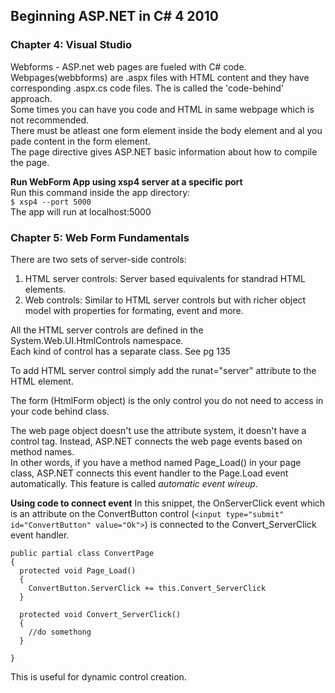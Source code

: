 ## Beginning ASP.NET in C# 4 2010

### Chapter 4: Visual Studio  
Webforms - ASP.net web pages are fueled with C# code.
Webpages(webbforms) are .aspx files with HTML content and they have corresponding .aspx.cs code files. The is called the 'code-behind' approach.  
Some times you can have you code and HTML in same webpage which is not recommended.   
There must be atleast one form element inside the body element and al you pade content in the form element.  
The page directive gives ASP.NET basic information about how to compile the page.   

**Run WebForm App using xsp4 server at a specific port**  
Run this command inside the app directory:  
`$ xsp4 --port 5000`  
The app will run at localhost:5000  

### Chapter 5: Web Form Fundamentals
There are two sets of server-side controls:  
1. HTML server controls: Server based equivalents for standrad HTML elements.     
2. Web controls: Similar to HTML server controls but with richer object model with properties for formating, event and more.  

All the HTML server controls are defined in the System.Web.UI.HtmlControls namespace.  
Each kind of control has a separate class.  See pg 135

To add HTML server control simply add the runat="server" attribute to the HTML element.

The form (HtmlForm object) is the only control you do not need to access in your code behind class.

The web page object doesn't use the attribute system, it doesn't have a control tag. Instead, ASP.NET connects the web page events based on method names.  
In other words, if you have a method named Page_Load() in your page class, ASP.NET connects this event handler to the Page.Load event automatically. This feature is called _automatic event wireup_.

**Using code to connect event**
In this snippet, the OnServerClick event which is an attribute on the ConvertButton control (`<input type="submit" id="ConvertButton" value="Ok">`) is connected to the Convert_ServerClick event handler.  
```
public partial class ConvertPage
{
  protected void Page_Load()
  {
    ConvertButton.ServerClick += this.Convert_ServerClick
  }

  protected void Convert_ServerClick()
  {
    //do somethong
  }

}
```
This is useful for dynamic control creation.  
